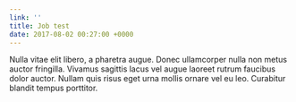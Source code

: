 ```yaml
---
link: ''
title: Job test
date: 2017-08-02 00:27:00 +0000
---
```



Nulla vitae elit libero, a pharetra augue. Donec ullamcorper nulla non metus auctor fringilla. Vivamus sagittis lacus vel augue laoreet rutrum faucibus dolor auctor. Nullam quis risus eget urna mollis ornare vel eu leo. Curabitur blandit tempus porttitor.